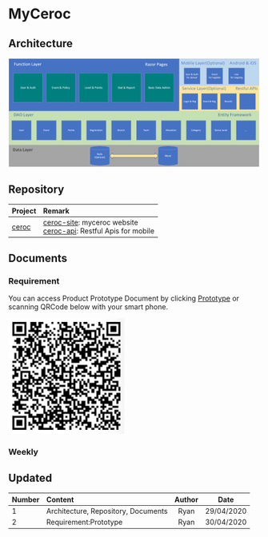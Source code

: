 # MyCeroc

## Architecture
![Architecture](imgs/architecture.png)

## Repository
| Project  | Remark |
|:------------- |:---------------|
| [ceroc](https://github.com/myceroc/ceroc)|[ceroc-site](https://github.com/myceroc/ceroc/tree/master/ceroc-site): myceroc website<br> [ceroc-api](https://github.com/myceroc/ceroc/tree/master/ceroc-api): Restful Apis for mobile |

## Documents

### Requirement
You can access Product Prototype Document by clicking [Prototype](https://free.modao.cc/app/cc09d5330f81257480da99c67f87ff65319253fc?simulator_type=device&sticky) or scanning QRCode below with your smart phone.

![prd](imgs/prd-qrcode.jpg)

### Weekly

## Updated
| Number | Content | Author  | Date |
|:----- |:-----|:-----:| :-----:|
| 1   |Architecture, Repository, Documents| Ryan | 29/04/2020 |
|2    |Requirement:Prototype| Ryan|30/04/2020|
